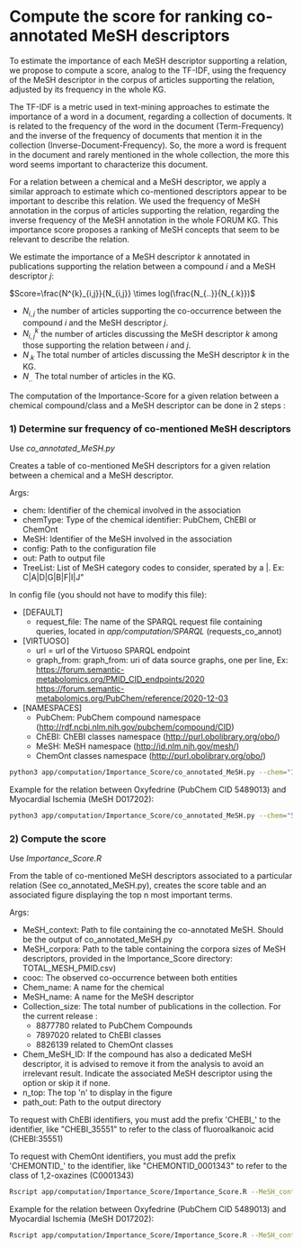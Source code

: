 # Compute the score for ranking co-annotated MeSH descriptors

To estimate the importance of each MeSH descriptor supporting a relation, we propose to compute a score, analog to the TF-IDF, using the frequency of the MeSH descriptor in the corpus of articles supporting the relation, adjusted by its frequency in the whole KG.

The TF-IDF is a metric used in text-mining approaches to estimate the importance of a word in a document, regarding a collection of documents. It is related to the frequency of the word in the document (Term-Frequency) and the inverse of the frequency of documents that mention it in the collection (Inverse-Document-Frequency). So, the more a word is frequent in the document and rarely mentioned in the whole collection, the more this word seems important to characterize this document.

For a relation between a chemical and a MeSH descriptor, we apply a similar approach to estimate which co-mentioned descriptors appear to be important to describe this relation. We used the frequency of MeSH annotation in the corpus of articles supporting the relation, regarding the inverse frequency of the MeSH annotation in the whole FORUM KG. This importance score proposes a ranking of MeSH concepts that seem to be relevant to describe the relation.

We estimate the importance of a MeSH descriptor $`k`$ annotated in publications supporting the relation between a compound $`i`$ and a MeSH descriptor $`j`$:

$`Score=\frac{N^{k}_{i,j}}{N_{i,j}} \times log(\frac{N_{..}}{N_{.k}})`$

- $`N_{i,j}`$ the number of articles supporting the co-occurrence between the compound $`i`$ and the MeSH descriptor $`j`$.
- $`N^{k}_{i,j}`$ the number of articles discussing the MeSH descriptor $`k`$ among those supporting the relation between $`i`$ and $`j`$.
- $`N_{.k}`$ The total number of articles discussing the MeSH descriptor $`k`$ in the KG.
- $`N_{..}`$ The total number of articles in the KG. 


The computation of the Importance-Score for a given relation between a chemical compound/class and a MeSH descriptor can be done in 2 steps :

### 1)  Determine sur frequency of co-mentioned MeSH descriptors

Use *co_annotated_MeSH.py*

Creates a table of co-mentioned MeSH descriptors for a given relation between a chemical and a MeSH descriptor.

Args: 

- chem: Identifier of the chemical involved in the association
- chemType: Type of the chemical identifier: PubChem, ChEBI or ChemOnt
- MeSH: Identifier of the MeSH involved in the association
- config: Path to the configuration file
- out: Path to output file
- TreeList: List of MeSH category codes to consider, sperated by a |. Ex: C|A|D|G|B|F|I|J"

In config file (you should not have to modify this file): 

- [DEFAULT]
  - request_file: The name of the SPARQL request file containing queries, located in *app/computation/SPARQL* (requests_co_annot)
- [VIRTUOSO]
  - url = url of the Virtuoso SPARQL endpoint
  - graph_from: graph_from: uri of data source graphs, one per line, Ex:
    https://forum.semantic-metabolomics.org/PMID_CID_endpoints/2020
    https://forum.semantic-metabolomics.org/PubChem/reference/2020-12-03
- [NAMESPACES]
  - PubChem: PubChem compound namespace (http://rdf.ncbi.nlm.nih.gov/pubchem/compound/CID)
  - ChEBI: ChEBI classes namespace (http://purl.obolibrary.org/obo/)
  - MeSH: MeSH namespace (http://id.nlm.nih.gov/mesh/)
  - ChemOnt classes namespace (http://purl.obolibrary.org/obo/)

```bash
python3 app/computation/Importance_Score/co_annotated_MeSH.py --chem="IdChemical" --chemType="PubChem/ChEBI/ChemOnt" --MeSH="MeSHID" --config="path/to/config/file" --TreeList="TreeNumbers" --out="path/to/output/co_annotated_MeSH.csv"
```

Example for the relation between Oxyfedrine (PubChem CID 5489013) and Myocardial Ischemia (MeSH D017202):

```bash
python3 app/computation/Importance_Score/co_annotated_MeSH.py --chem="5489013" --chemType="PubChem" --MeSH="D017202" --config="app/computation/config/co_annotated_MeSH/request_config.ini" --TreeList="C|A|D|G|B|F|I|J" --out="out/path/CID5489013_D017202_co_annotated_MeSH.csv"
```

### 2) Compute the score

Use *Importance_Score.R*

From the table of co-mentioned MeSH descriptors associated to a particular relation (See co_annotated_MeSH.py), creates the score table and an associated figure displaying the top n most important terms.

Args:

- MeSH_context: Path to file containing the co-annotated MeSH. Should be the output of co_annotated_MeSH.py
- MeSH_corpora: Path to the table containing the corpora sizes of MeSH descriptors, provided in the Importance_Score directory: TOTAL_MESH_PMID.csv)
- cooc: The observed co-occurrence between both entities
- Chem_name: A name for the chemical
- MeSH_name: A name for the MeSH descriptor
- Collection_size: The total number of publications in the collection. For the current release :
  - 8877780 related to PubChem Compounds
  - 7897020 related to ChEBI classes
  - 8826139 related to ChemOnt classes
- Chem_MeSH_ID: If the compound has also a dedicated MeSH descriptor, it is advised to remove it from the analysis to avoid an irrelevant result. Indicate the associated MeSH descriptor using the option or skip it if none.
- n_top: The top 'n' to display in the figure
- path_out: Path to the output directory

To request with ChEBI identifiers, you must add the prefix 'CHEBI_' to the identifier, like "CHEBI_35551" to refer to the class of fluoroalkanoic acid (CHEBI:35551)

To request with ChemOnt identifiers, you must add the prefix 'CHEMONTID_' to the identifier, like "CHEMONTID_0001343" to refer to the class of 1,2-oxazines (C0001343)

```bash
Rscript app/computation/Importance_Score/Importance_Score.R --MeSH_context="/path/to/co_annotated_MeSH.csv" --MeSH_corpora="path/to/mesh/corpora" --cooc=COOC --Chem_name="Cpd Name" --MeSH_name="MeSH Name" --Collection_size=N --Chem_MeSH_ID="ChemID" --n_top=20 --path_out="/path/out/dir"
```

Example for the relation between Oxyfedrine (PubChem CID 5489013) and Myocardial Ischemia (MeSH D017202):

```bash
Rscript app/computation/Importance_Score/Importance_Score.R --MeSH_context="/path/to/CID5489013_D017202_co_annotated_MeSH.csv" --MeSH_corpora="app/computation/Importance_Score/TOTAL_MESH_PMID.csv" --cooc=87 --Chem_name="Oxyfedrine" --MeSH_name="Myocardial Ischemia" --Collection_size=8877780 --Chem_MeSH_ID="D010099" --n_top=20 --path_out="/path/out/dir"
```